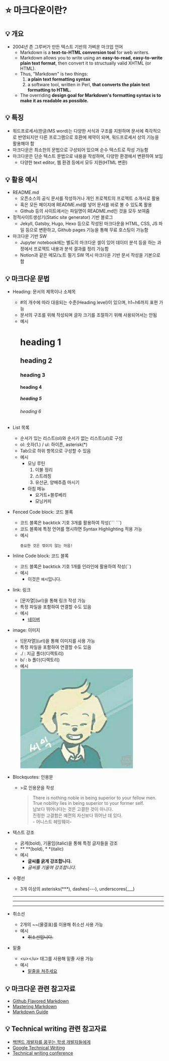 # ⭐ 마크다운이란?

## 💡 개요

- 2004년 존 그루버가 만든 텍스트 기반의 가벼운 마크업 언어
  - Markdown is a **text-to-HTML conversion tool** for web writers.
  - Markdown allows you to write using an **easy-to-read, easy-to-write plain text format**, then convert it to structually valid XHTML (or HTML).
  - Thus, "Markdown" is two things:
    1. **a plain text formatting syntax**
    2. a software tool, written in Perl, **that converts the plain text formatting to HTML.**
  - The overriding **design goal for Markdown's formatting syntax is to make it as readable as possible.**

## 💡 특징

- 워드프로세서(한글/MS word)는 다양한 서식과 구조를 지원하며 문서에 즉각적으로 반영되지만 다른 프로그램으로 호환에 제약이 되며, 워드프로세서 상의 기능을 활용해야 함
- 마크다운은 최소한의 문법으로 구성되어 있으며 순수 텍스트로 작성 가능함
- 마크다운은 단순 텍스트 문법으로 내용을 작성하며, 다양한 환경에서 변환하여 보임
  - 다양한 text editor, 웹 환경 등에서 모두 지원(HTML 변환)

## 💡 활용 예시

- README.md
  - 오픈소스의 공식 문서를 작성하거나 개인 프로젝트의 프로젝트 소개서로 활용
  - 혹은 모든 페이지에 README.md를 넣어 문서를 바로 볼 수 있도록 활용
  - Github 등의 사이트에서는 파일명이 README.md인 것을 모두 보여줌
- 정적사이트생성기(Static site generator) 기반 블로그
  - Jekyll, Gatsby, Hugo, Hexo 등으로 작성된 마크다운을 HTML, CSS, JS 파일 등으로 변환하고, Github pages 기능을 통해 무료 호스팅이 가능함
- 마크다운 기반 SW
  - Jupyter notebook에는 별도의 마크다운 셀이 있어 데이터 분석 등을 하는 과정에서 프로젝트 내용과 분석 결과를 정리 가능함
  - Notion과 같은 메모/노트 필기 SW 역시 마크다운 기반 문서 작성을 기본으로 함

## 💡 마크다운 문법

- Heading: 문서의 제목이나 소제목
  - #의 개수에 따라 대응되는 수준(Heading level)이 있으며, h1~h6까지 표현 가능
  - 문서의 구조를 위해 작성되며 글자 크기를 조절하기 위해 사용되어서는 안됨
  - 예시
    # heading 1
    ## heading 2
    ### heading 3
    #### heading 4
    ##### heading 5
    ###### heading 6

- List 목록
  - 순서가 있는 리스트(ol)와 순서가 없는 리스트(ul)로 구성
  - ol: 숫자(1.) / ul: 하이픈, asterisk(\*)
  - Tab으로 하위 항목으로 구성할 수 있음
  - 예시
    - 모닝 루틴
      1. 이불 정리
      2. 스트레칭
      3. 유산균, 양배추즙 마시기
    - 아침 메뉴
      - 요거트+블루베리
      - 모닝커피

- Fenced Code block: 코드 블록
  - 코드 블록은 backtick 기호 3개를 활용하여 작성(\`\`\` \`\`\`)
  - 코드 블록에 특정 언어를 명시하면 Syntax Highlighting 적용 가능
  - 예시
    ```
    중요한 것은 꺾이지 않는 마음!
    ```

- Inline Code block: 코드 블록
  - 코드 블록은 backtick 기호 1개를 인라인에 활용하여 작성(\`\`)
  - 예시
    - 이것은 `예시`입니다.

- link: 링크
  - \[문자열](url)을 통해 링크 작성 가능
  - 특정 파일을 포함하여 연결할 수도 있음
  - 예시
    - [네이버](https://www.naver.com/)

- image: 이미지
  - \!\[문자열](url)을 통해 이미지를 사용 가능
  - 특정 파일을 포함하여 연결할 수도 있음
  - ./ : 지금 폴더(디렉토리)
  - b/ : b 폴더(디렉토리)
  - 예시  
    ![블랭키](./블랭키.png)

- Blockquotes: 인용문
  - \>로 인용문을 작성
    > There is nothing noble in being superior to your fellow men.  
    True nobility lies in being superior to your former self.  
    남보다 뛰어나다는 것은 고결한 것이 아니다.  
    진정한 고결함은 예전의 자신보다 뛰어난 데 있다.  
    \- 어니스트 헤밍웨이-

- 텍스트 강조
  - 굵게(bold), 기울임(italic)을 통해 특정 글자들을 강조
  - \*\* \*\*(bold), \* \*(italic)
  - 예시
    - **글씨를 굵게 강조합니다.**
    - *글씨를 기울여 강조합니다.*

- 수평선
  - 3개 이상의 asterisks(\*\*\*), dashes(---), underscores(\_\_\_)
  ***
  ---
  ___

- 취소선
  - 2개의 \~\~(물결표)를 이용해 취소선 사용 가능
  - 예시
    - ~~취소선입니다.~~

- 밑줄
  - \<u>\</u> 태그를 사용해 밑줄 사용 가능
  - 예시
    - <u>밑줄을 쳐주세요</u>

## 💡 마크다운 관련 참고자료
- [Github Flavored Markdown](https://github.github.com/gfm/)
- [Mastering Markdown](https://guides.github.com/features/mastering-markdown)
- [Markdown Guide](https://www.markdownguide.org)

## 💡 Technical writing 관련 참고자료
- [백엔드 개발자를 꿈꾸는 학생 개발자들에게](https://d2.naver.com/news/3435170)
- [Google Technical Writing](https://developers.google.com/tech-writing)
- [Technical writing conference](https://engineering.linecorp.com/ko/blog/write-the-docs-prague-2018-recap/)